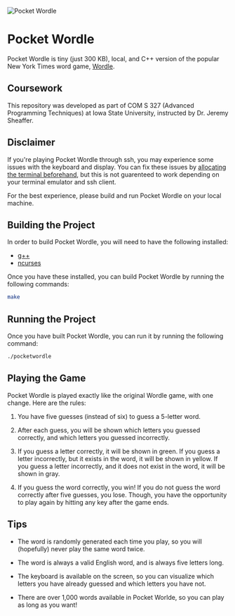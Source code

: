 ![Pocket Wordle](https://i.imgur.com/2Eh3cfN.png)

# Pocket Wordle

Pocket Wordle is tiny (just 300 KB), local, and C++ version of the popular New York Times word game, [Wordle](https://www.nytimes.com/games/wordle/index.html).

## Coursework

This repository was developed as part of COM S 327 (Advanced Programming Techniques) at Iowa State University, instructed by Dr. Jeremy Sheaffer.

## Disclaimer

If you're playing Pocket Wordle through ssh, you may experience some issues with the keyboard and display. You can fix these issues by [allocating the terminal beforehand](https://unix.stackexchange.com/questions/304699/ncurses-over-ssh-will-they-be-displayed), but this is not guarenteed to work depending on your terminal emulator and ssh client.

For the best experience, please build and run Pocket Wordle on your local machine.

## Building the Project

In order to build Pocket Wordle, you will need to have the following installed:

- [g++](https://gcc.gnu.org/)
- [ncurses](https://invisible-island.net/ncurses/)

Once you have these installed, you can build Pocket Wordle by running the following commands:

```bash
make
```

## Running the Project

Once you have built Pocket Wordle, you can run it by running the following command:

```bash
./pocketwordle
```

## Playing the Game

Pocket Wordle is played exactly like the original Wordle game, with one change. Here are the rules:

1. You have five guesses (instead of six) to guess a 5-letter word.

2. After each guess, you will be shown which letters you guessed correctly, and which letters you guessed incorrectly.

3. If you guess a letter correctly, it will be shown in green. If you guess a letter incorrectly, but it exists in the word, it will be shown in yellow. If you guess a letter incorrectly, and it does not exist in the word, it will be shown in gray.

4. If you guess the word correctly, you win! If you do not guess the word correctly after five guesses, you lose. Though, you have the opportunity to play again by hitting any key after the game ends.

## Tips

- The word is randomly generated each time you play, so you will (hopefully) never play the same word twice.

- The word is always a valid English word, and is always five letters long.

- The keyboard is available on the screen, so you can visualize which letters you have already guessed and which letters you have not.

- There are over 1,000 words available in Pocket Worlde, so you can play as long as you want!
